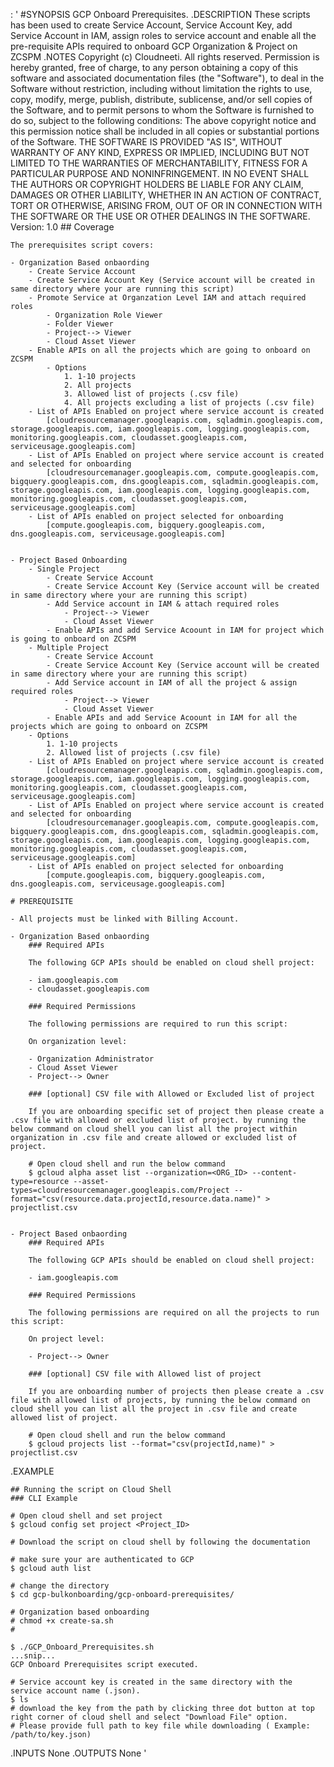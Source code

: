 
: '
#SYNOPSIS
    GCP Onboard Prerequisites.
.DESCRIPTION
    These scripts has been used to create Service Account, Service Account Key, add Service Account in IAM, assign roles to service account and enable all the pre-requisite APIs required to onboard GCP Organization & Project on ZCSPM
.NOTES
    Copyright (c) Cloudneeti. All rights reserved.
    Permission is hereby granted, free of charge, to any person obtaining a copy of this software and associated documentation files (the "Software"), to deal in the Software without restriction, including without limitation the rights  to use, copy, modify, merge, publish, distribute, sublicense, and/or sell copies of the Software, and to permit persons to whom the Software is  furnished to do so, subject to the following conditions:
    The above copyright notice and this permission notice shall be included in all copies or substantial portions of the Software.
    THE SOFTWARE IS PROVIDED "AS IS", WITHOUT WARRANTY OF ANY KIND, EXPRESS OR IMPLIED, INCLUDING BUT NOT LIMITED TO THE WARRANTIES OF MERCHANTABILITY,  FITNESS FOR A PARTICULAR PURPOSE AND NONINFRINGEMENT. IN NO EVENT SHALL THE AUTHORS OR COPYRIGHT HOLDERS BE LIABLE FOR ANY CLAIM, DAMAGES OR OTHER LIABILITY, WHETHER IN AN ACTION OF CONTRACT, TORT OR OTHERWISE, ARISING FROM, OUT OF OR IN CONNECTION WITH THE SOFTWARE OR THE USE OR OTHER DEALINGS IN THE SOFTWARE.
    Version: 1.0
    ## Coverage

    The prerequisites script covers:

    - Organization Based onbaording
        - Create Service Account
        - Create Service Account Key (Service account will be created in same directory where your are running this script)
        - Promote Service at Organzation Level IAM and attach required roles
            - Organization Role Viewer
            - Folder Viewer
            - Project--> Viewer
            - Cloud Asset Viewer 
        - Enable APIs on all the projects which are going to onboard on ZCSPM
            - Options 
                1. 1-10 projects
                2. All projects
                3. Allowed list of projects (.csv file)
                4. All projects excluding a list of projects (.csv file)
        - List of APIs Enabled on project where service account is created 
            [cloudresourcemanager.googleapis.com, sqladmin.googleapis.com, storage.googleapis.com, iam.googleapis.com, logging.googleapis.com, monitoring.googleapis.com, cloudasset.googleapis.com, serviceusage.googleapis.com]
        - List of APIs Enabled on project where service account is created and selected for onboarding
            [cloudresourcemanager.googleapis.com, compute.googleapis.com, bigquery.googleapis.com, dns.googleapis.com, sqladmin.googleapis.com, storage.googleapis.com, iam.googleapis.com, logging.googleapis.com, monitoring.googleapis.com, cloudasset.googleapis.com, serviceusage.googleapis.com]
        - List of APIs enabled on project selected for onboarding
            [compute.googleapis.com, bigquery.googleapis.com, dns.googleapis.com, serviceusage.googleapis.com]


    - Project Based Onboarding
        - Single Project
            - Create Service Account
            - Create Service Account Key (Service account will be created in same directory where your are running this script)
            - Add Service account in IAM & attach required roles
                - Project--> Viewer
                - Cloud Asset Viewer
            - Enable APIs and add Service Acoount in IAM for project which is going to onboard on ZCSPM
        - Multiple Project
            - Create Service Account
            - Create Service Account Key (Service account will be created in same directory where your are running this script)
            - Add Service account in IAM of all the project & assign required roles
                - Project--> Viewer
                - Cloud Asset Viewer
            - Enable APIs and add Service Acoount in IAM for all the projects which are going to onboard on ZCSPM
        - Options
            1. 1-10 projects
            2. Allowed list of projects (.csv file)
        - List of APIs Enabled on project where service account is created 
            [cloudresourcemanager.googleapis.com, sqladmin.googleapis.com, storage.googleapis.com, iam.googleapis.com, logging.googleapis.com, monitoring.googleapis.com, cloudasset.googleapis.com, serviceusage.googleapis.com]
        - List of APIs Enabled on project where service account is created and selected for onboarding
            [cloudresourcemanager.googleapis.com, compute.googleapis.com, bigquery.googleapis.com, dns.googleapis.com, sqladmin.googleapis.com, storage.googleapis.com, iam.googleapis.com, logging.googleapis.com, monitoring.googleapis.com, cloudasset.googleapis.com, serviceusage.googleapis.com]
        - List of APIs enabled on project selected for onboarding
            [compute.googleapis.com, bigquery.googleapis.com, dns.googleapis.com, serviceusage.googleapis.com]

    # PREREQUISITE

    - All projects must be linked with Billing Account.

    - Organization Based onbaording
        ### Required APIs

        The following GCP APIs should be enabled on cloud shell project:

        - iam.googleapis.com
        - cloudasset.googleapis.com

        ### Required Permissions

        The following permissions are required to run this script:

        On organization level:

        - Organization Administrator
        - Cloud Asset Viewer
        - Project--> Owner

        ### [optional] CSV file with Allowed or Excluded list of project

        If you are onboarding specific set of project then please create a .csv file with allowed or excluded list of project. by running the below command on cloud shell you can list all the project within organization in .csv file and create allowed or excluded list of project.

        # Open cloud shell and run the below command
        $ gcloud alpha asset list --organization=<ORG_ID> --content-type=resource --asset-types=cloudresourcemanager.googleapis.com/Project --format="csv(resource.data.projectId,resource.data.name)" > projectlist.csv 


    - Project Based onbaording
        ### Required APIs

        The following GCP APIs should be enabled on cloud shell project:

        - iam.googleapis.com

        ### Required Permissions

        The following permissions are required on all the projects to run this script:

        On project level:

        - Project--> Owner

        ### [optional] CSV file with Allowed list of project

        If you are onboarding number of projects then please create a .csv file with allowed list of projects, by running the below command on cloud shell you can list all the project in .csv file and create allowed list of project.

        # Open cloud shell and run the below command
        $ gcloud projects list --format="csv(projectId,name)" > projectlist.csv 

.EXAMPLE

    ## Running the script on Cloud Shell
    ### CLI Example

    # Open cloud shell and set project
    $ gcloud config set project <Project_ID>

    # Download the script on cloud shell by following the documentation

    # make sure your are authenticated to GCP
    $ gcloud auth list

    # change the directory
    $ cd gcp-bulkonboarding/gcp-onboard-prerequisites/

    # Organization based onboarding
    # chmod +x create-sa.sh
    # 

    $ ./GCP_Onboard_Prerequisites.sh
    ...snip...
    GCP Onboard Prerequisites script executed.

    # Service account key is created in the same directory with the service account name (.json).
    $ ls
    # download the key from the path by clicking three dot button at top right corner of cloud shell and select "Download File" option.
    # Please provide full path to key file while downloading ( Example: /path/to/key.json)


.INPUTS
    None
.OUTPUTS
    None
'

